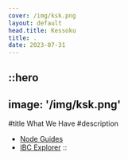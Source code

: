 ```yaml
---
cover: /img/ksk.png
layout: default
head.title: Kessoku
title: .
date: 2023-07-31
---
```


::hero
---
image: '/img/ksk.png'
---
#title
What We Have
#description
- [Node Guides](https://k.megumii.xyz)
- [IBC Explorer](https://exp.kessoku.xyz)
::